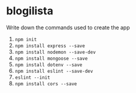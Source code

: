 # blogilista

Write down the commands used to create the app
1. `npm init`
2. `npm install express --save`
3. `npm install nodemon --save-dev`
4. `npm install mongoose --save`
5. `npm install dotenv --save`
6. `npm install eslint --save-dev`
7. `eslint --init`
8. `npm install cors --save`